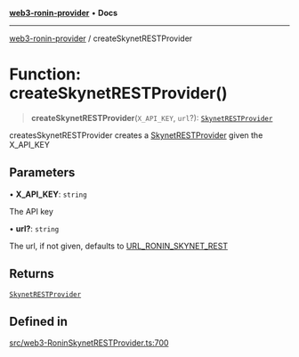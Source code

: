 [**web3-ronin-provider**](../README.md) • **Docs**

***

[web3-ronin-provider](../globals.md) / createSkynetRESTProvider

# Function: createSkynetRESTProvider()

> **createSkynetRESTProvider**(`X_API_KEY`, `url`?): [`SkynetRESTProvider`](../classes/SkynetRESTProvider.md)

createsSkynetRESTProvider creates a [SkynetRESTProvider](../classes/SkynetRESTProvider.md) given the X_API_KEY

## Parameters

• **X\_API\_KEY**: `string`

The API key

• **url?**: `string`

The url, if not given, defaults to [URL_RONIN_SKYNET_REST](../variables/URL_RONIN_SKYNET_REST.md)

## Returns

[`SkynetRESTProvider`](../classes/SkynetRESTProvider.md)

## Defined in

[src/web3-RoninSkynetRESTProvider.ts:700](https://github.com/chuacw/web3-ronin-provider/blob/4a5337409914c1435eb29cf10385b5e91a5e50ae/src/web3-RoninSkynetRESTProvider.ts#L700)
